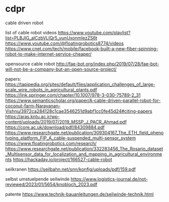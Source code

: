 # cdpr
cable driven robot

list of cable robot videos
https://www.youtube.com/playlist?list=PLBJlG_alCzbVLIQr5_vunUxonmlezZS6t
https://www.youtube.com/@floatingrobotics8774/videos
https://www.cnet.com/tech/mobile/facebook-built-a-new-fiber-spinning-robot-to-make-internet-service-cheaper/

opensource cable robot
http://fae-bot.org/index.php/2019/07/28/fae-bot-will-not-be-a-company-but-an-open-source-project/

papers:
https://tapipedia.org/sites/default/files/application_challenges_of_large-scale_wire_robots_in_agricultural_plants.pdf
https://link.springer.com/chapter/10.1007/978-3-030-75789-2_31
https://www.semanticscholar.org/paper/A-cable-driven-parallel-robot-for-coconut-farm-Narayanan-Vishnu/3972ca284128c1cae3546251d9abf1cc0fe45d24#citing-papers
https://aras.kntu.ac.ir/wp-content/uploads/2019/07/2019_MSSP_J_PACR_Ahmad.pdf
https://core.ac.uk/download/pdf/84309884.pdf
https://www.researchgate.net/publication/309304167_The_ETH_field_phenotyping_platform_FIP_A_cable-suspended_multi-sensor_system
https://www.floatingrobotics.com/research/
https://www.researchgate.net/publication/332283456_The_Rosario_dataset_Multisensor_data_for_localization_and_mapping_in_agricultural_environments
https://hackaday.io/project/166527-cable-robot

seilkranen
https://seilbahn.net/snn/konfig/uploads/pdf/159.pdf

selbst umstuelpende seilwinde
https://www.logistics-journal.de/not-reviewed/2023/01/5654/knobloch_2023.pdf

patente
https://www.technik-bauanleitungen.de/seilwinde-technik.html
